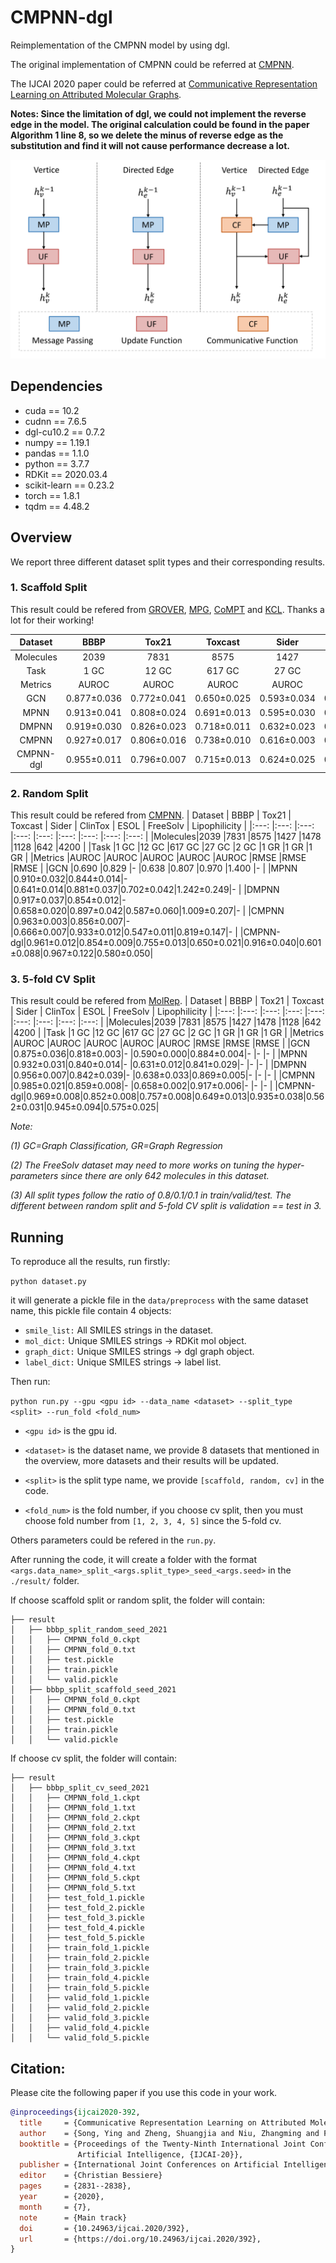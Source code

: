 # CMPNN-dgl

Reimplementation of the CMPNN model by using dgl.

The original implementation of CMPNN could be referred at [CMPNN](https://github.com/SY575/CMPNN).

The IJCAI 2020 paper could be referred at [Communicative Representation Learning on Attributed Molecular Graphs](https://www.ijcai.org/Proceedings/2020/0392.pdf).

**Notes: Since the limitation of dgl, we could not implement the reverse edge in the model. The original calculation could be found in the paper Algorithm 1 line 8, so we delete the minus of reverse edge as the substitution and find it will not cause performance decrease a lot.**

![CMPNN_framework](./framework.png)

## Dependencies
+ cuda == 10.2
+ cudnn == 7.6.5
+ dgl-cu10.2 == 0.7.2
+ numpy == 1.19.1
+ pandas == 1.1.0
+ python == 3.7.7
+ RDKit == 2020.03.4
+ scikit-learn == 0.23.2
+ torch == 1.8.1
+ tqdm == 4.48.2

## Overview

We report three different dataset split types and their corresponding results.

### 1. Scaffold Split

This result could be refered from [GROVER](https://arxiv.org/pdf/2007.02835.pdf), [MPG](https://arxiv.org/pdf/2012.11175.pdf),  [CoMPT](https://www.ijcai.org/proceedings/2021/0309.pdf) and [KCL](https://arxiv.org/pdf/2112.00544.pdf). Thanks a lot for their working! 

| Dataset | BBBP | Tox21 | Toxcast | Sider | ClinTox | ESOL | FreeSolv | Lipophilicity |
|:---:    |:---: |:---:  |:---:    |:---:  |:---:    |:---: |:---:     |:---:          |
|Molecules|2039  |7831   |8575     |1427   |1478     |1128  |642       |4200           |
|Task     |1 GC  |12 GC  |617 GC   |27 GC  |2 GC     |1 GR  |1 GR      |1 GR           |
|Metrics  |AUROC |AUROC  |AUROC    |AUROC  |AUROC    |RMSE  |RMSE      |RMSE           |
|GCN      |0.877±0.036|0.772±0.041|0.650±0.025|0.593±0.034|0.845±0.051|1.068±0.050|2.900±0.135|0.712±0.049|
|MPNN     |0.913±0.041|0.808±0.024|0.691±0.013|0.595±0.030|0.879±0.054|1.167±0.430|2.185±0.952|0.672±0.051|
|DMPNN    |0.919±0.030|0.826±0.023|0.718±0.011|0.632±0.023|0.897±0.040|0.980±0.258|2.177±0.914|0.653±0.046|
|CMPNN    |0.927±0.017|0.806±0.016|0.738±0.010|0.616±0.003|0.902±0.008|0.798±0.112|2.007±0.442|0.614±0.029|
|CMPNN-dgl|0.955±0.011|0.796±0.007|0.715±0.013|0.624±0.025|0.873±0.044|0.774±0.096|1.780±0.656|0.607±0.038|

### 2. Random Split
This result could be refered from [CMPNN](https://github.com/SY575/CMPNN).
| Dataset | BBBP | Tox21 | Toxcast | Sider | ClinTox | ESOL | FreeSolv | Lipophilicity |
|:---:    |:---: |:---:  |:---:    |:---:  |:---:    |:---: |:---:     |:---:          |
|Molecules|2039  |7831   |8575     |1427   |1478     |1128  |642       |4200           |
|Task     |1 GC  |12 GC  |617 GC   |27 GC  |2 GC     |1 GR  |1 GR      |1 GR           |
|Metrics  |AUROC |AUROC  |AUROC    |AUROC  |AUROC    |RMSE  |RMSE      |RMSE           |
|GCN      |0.690      |0.829      |-          |0.638      |0.807      |0.970      |1.400      |-          |
|MPNN     |0.910±0.032|0.844±0.014|-          |0.641±0.014|0.881±0.037|0.702±0.042|1.242±0.249|-          |
|DMPNN    |0.917±0.037|0.854±0.012|-          |0.658±0.020|0.897±0.042|0.587±0.060|1.009±0.207|-          |
|CMPNN    |0.963±0.003|0.856±0.007|-          |0.666±0.007|0.933±0.012|0.547±0.011|0.819±0.147|-          |
|CMPNN-dgl|0.961±0.012|0.854±0.009|0.755±0.013|0.650±0.021|0.916±0.040|0.601±0.088|0.967±0.122|0.580±0.050|

### 3. 5-fold CV Split
This result could be refered from [MolRep](https://github.com/biomed-AI/MolRep).
| Dataset | BBBP | Tox21 | Toxcast | Sider | ClinTox | ESOL | FreeSolv | Lipophilicity |
|:---:    |:---: |:---:  |:---:    |:---:  |:---:    |:---: |:---:     |:---:          |
|Molecules|2039  |7831   |8575     |1427   |1478     |1128  |642       |4200           |
|Task     |1 GC  |12 GC  |617 GC   |27 GC  |2 GC     |1 GR  |1 GR      |1 GR           |
|Metrics  |AUROC |AUROC  |AUROC    |AUROC  |AUROC    |RMSE  |RMSE      |RMSE           |
|GCN      |0.875±0.036|0.818±0.003|-          |0.590±0.000|0.884±0.004|-          |-          |-          |
|MPNN     |0.932±0.031|0.840±0.014|-          |0.631±0.012|0.841±0.029|-          |-          |-          |
|DMPNN    |0.956±0.007|0.842±0.039|-          |0.638±0.033|0.869±0.005|-          |-          |-          |
|CMPNN    |0.985±0.021|0.859±0.008|-          |0.658±0.002|0.917±0.006|-          |-          |-          |
|CMPNN-dgl|0.969±0.008|0.852±0.008|0.757±0.008|0.649±0.013|0.935±0.038|0.562±0.031|0.945±0.094|0.575±0.025|

*Note:*

*(1) GC=Graph Classification, GR=Graph Regression*

*(2) The FreeSolv dataset may need to more works on tuning the hyper-parameters since there are only 642 molecules in this dataset.*

*(3) All split types follow the ratio of 0.8/0.1/0.1 in train/valid/test. The different between random split and 5-fold CV split is validation == test in 3.*

## Running

To reproduce all the results, run firstly:

`python dataset.py`

it will generate a pickle file in the `data/preprocess` with the same dataset name, this pickle file contain 4 objects:

+ `smile_list:` All SMILES strings in the dataset.
+ `mol_dict:` Unique SMILES strings -> RDKit mol object.
+ `graph_dict:` Unique SMILES strings -> dgl graph object.
+ `label_dict:` Unique SMILES strings -> label list.

Then run:

`python run.py --gpu <gpu id> --data_name <dataset> --split_type <split> --run_fold <fold_num>`

+ `<gpu id>` is the gpu id.

+ `<dataset>` is the dataset name, we provide 8 datasets that mentioned in the overview, more datasets and their results will be updated.

+ `<split>` is the split type name, we provide `[scaffold, random, cv]` in the code.

+ `<fold_num>` is the fold number, if you choose cv split, then you must choose fold number from `[1, 2, 3, 4, 5]` since the 5-fold cv.

Others parameters could be refered in the `run.py`.

After running the code, it will create a folder with the format `<args.data_name>_split_<args.split_type>_seed_<args.seed>` in the `./result/` folder.

If choose scaffold split or random split, the folder will contain:
```
├── result
│   ├── bbbp_split_random_seed_2021
│   │   ├── CMPNN_fold_0.ckpt
│   │   ├── CMPNN_fold_0.txt
│   │   ├── test.pickle
│   │   ├── train.pickle
│   │   └── valid.pickle
│   ├── bbbp_split_scaffold_seed_2021
│   │   ├── CMPNN_fold_0.ckpt
│   │   ├── CMPNN_fold_0.txt
│   │   ├── test.pickle
│   │   ├── train.pickle
│   │   └── valid.pickle
```

If choose cv split, the folder will contain:
```
├── result
│   ├── bbbp_split_cv_seed_2021
│   │   ├── CMPNN_fold_1.ckpt
│   │   ├── CMPNN_fold_1.txt
│   │   ├── CMPNN_fold_2.ckpt
│   │   ├── CMPNN_fold_2.txt
│   │   ├── CMPNN_fold_3.ckpt
│   │   ├── CMPNN_fold_3.txt
│   │   ├── CMPNN_fold_4.ckpt
│   │   ├── CMPNN_fold_4.txt
│   │   ├── CMPNN_fold_5.ckpt
│   │   ├── CMPNN_fold_5.txt
│   │   ├── test_fold_1.pickle
│   │   ├── test_fold_2.pickle
│   │   ├── test_fold_3.pickle
│   │   ├── test_fold_4.pickle
│   │   ├── test_fold_5.pickle
│   │   ├── train_fold_1.pickle
│   │   ├── train_fold_2.pickle
│   │   ├── train_fold_3.pickle
│   │   ├── train_fold_4.pickle
│   │   ├── train_fold_5.pickle
│   │   ├── valid_fold_1.pickle
│   │   ├── valid_fold_2.pickle
│   │   ├── valid_fold_3.pickle
│   │   ├── valid_fold_4.pickle
│   │   └── valid_fold_5.pickle
```

## Citation:

Please cite the following paper if you use this code in your work.
```bibtex
@inproceedings{ijcai2020-392,
  title     = {Communicative Representation Learning on Attributed Molecular Graphs},
  author    = {Song, Ying and Zheng, Shuangjia and Niu, Zhangming and Fu, Zhang-hua and Lu, Yutong and Yang, Yuedong},
  booktitle = {Proceedings of the Twenty-Ninth International Joint Conference on
               Artificial Intelligence, {IJCAI-20}},
  publisher = {International Joint Conferences on Artificial Intelligence Organization},             
  editor    = {Christian Bessiere}	
  pages     = {2831--2838},
  year      = {2020},
  month     = {7},
  note      = {Main track}
  doi       = {10.24963/ijcai.2020/392},
  url       = {https://doi.org/10.24963/ijcai.2020/392},
}
```
